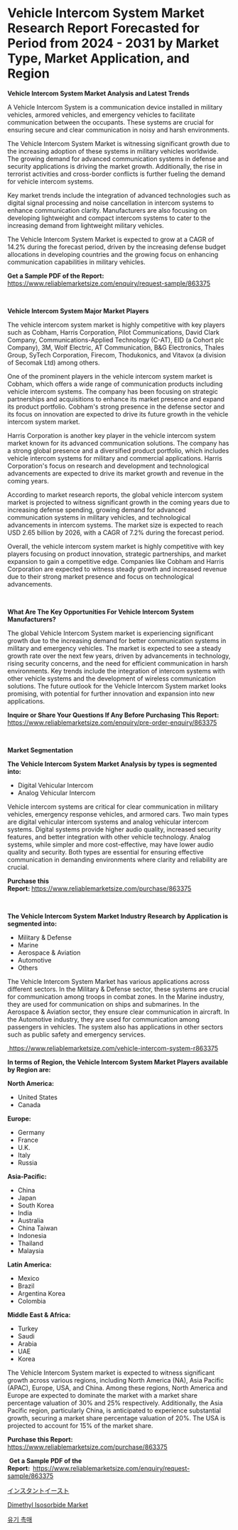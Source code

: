 <p><h1>Vehicle Intercom System Market Research Report Forecasted for Period from 2024 -  2031 by Market Type, Market Application, and Region</h1></p><p><strong>Vehicle Intercom System Market Analysis and Latest Trends</strong></p>
<p><p>A Vehicle Intercom System is a communication device installed in military vehicles, armored vehicles, and emergency vehicles to facilitate communication between the occupants. These systems are crucial for ensuring secure and clear communication in noisy and harsh environments.</p><p>The Vehicle Intercom System Market is witnessing significant growth due to the increasing adoption of these systems in military vehicles worldwide. The growing demand for advanced communication systems in defense and security applications is driving the market growth. Additionally, the rise in terrorist activities and cross-border conflicts is further fueling the demand for vehicle intercom systems.</p><p>Key market trends include the integration of advanced technologies such as digital signal processing and noise cancellation in intercom systems to enhance communication clarity. Manufacturers are also focusing on developing lightweight and compact intercom systems to cater to the increasing demand from lightweight military vehicles.</p><p>The Vehicle Intercom System Market is expected to grow at a CAGR of 14.2% during the forecast period, driven by the increasing defense budget allocations in developing countries and the growing focus on enhancing communication capabilities in military vehicles.</p></p>
<p><strong>Get a Sample PDF of the Report:&nbsp;</strong> <a href="https://www.reliablemarketsize.com/enquiry/request-sample/863375">https://www.reliablemarketsize.com/enquiry/request-sample/863375</a></p>
<p>&nbsp;</p>
<p><strong>Vehicle Intercom System Major Market Players</strong></p>
<p><p>The vehicle intercom system market is highly competitive with key players such as Cobham, Harris Corporation, Pilot Communications, David Clark Company, Communications-Applied Technology (C-AT), EID (a Cohort plc Company), 3M, Wolf Electric, AT Communication, B&G Electronics, Thales Group, SyTech Corporation, Firecom, Thodukonics, and Vitavox (a division of Secomak Ltd) among others.</p><p>One of the prominent players in the vehicle intercom system market is Cobham, which offers a wide range of communication products including vehicle intercom systems. The company has been focusing on strategic partnerships and acquisitions to enhance its market presence and expand its product portfolio. Cobham's strong presence in the defense sector and its focus on innovation are expected to drive its future growth in the vehicle intercom system market.</p><p>Harris Corporation is another key player in the vehicle intercom system market known for its advanced communication solutions. The company has a strong global presence and a diversified product portfolio, which includes vehicle intercom systems for military and commercial applications. Harris Corporation's focus on research and development and technological advancements are expected to drive its market growth and revenue in the coming years.</p><p>According to market research reports, the global vehicle intercom system market is projected to witness significant growth in the coming years due to increasing defense spending, growing demand for advanced communication systems in military vehicles, and technological advancements in intercom systems. The market size is expected to reach USD 2.65 billion by 2026, with a CAGR of 7.2% during the forecast period.</p><p>Overall, the vehicle intercom system market is highly competitive with key players focusing on product innovation, strategic partnerships, and market expansion to gain a competitive edge. Companies like Cobham and Harris Corporation are expected to witness steady growth and increased revenue due to their strong market presence and focus on technological advancements.</p></p>
<p>&nbsp;</p>
<p><strong>What Are The Key Opportunities For Vehicle Intercom System Manufacturers?</strong></p>
<p><p>The global Vehicle Intercom System market is experiencing significant growth due to the increasing demand for better communication systems in military and emergency vehicles. The market is expected to see a steady growth rate over the next few years, driven by advancements in technology, rising security concerns, and the need for efficient communication in harsh environments. Key trends include the integration of intercom systems with other vehicle systems and the development of wireless communication solutions. The future outlook for the Vehicle Intercom System market looks promising, with potential for further innovation and expansion into new applications.</p></p>
<p><strong>Inquire or Share Your Questions If Any Before Purchasing This Report:</strong> <a href="https://www.reliablemarketsize.com/enquiry/pre-order-enquiry/863375">https://www.reliablemarketsize.com/enquiry/pre-order-enquiry/863375</a></p>
<p>&nbsp;</p>
<p><strong>Market Segmentation</strong></p>
<p><strong>The Vehicle Intercom System Market Analysis by types is segmented into:</strong></p>
<p><ul><li>Digital Vehicular Intercom</li><li>Analog Vehicular Intercom</li></ul></p>
<p><p>Vehicle intercom systems are critical for clear communication in military vehicles, emergency response vehicles, and armored cars. Two main types are digital vehicular intercom systems and analog vehicular intercom systems. Digital systems provide higher audio quality, increased security features, and better integration with other vehicle technology. Analog systems, while simpler and more cost-effective, may have lower audio quality and security. Both types are essential for ensuring effective communication in demanding environments where clarity and reliability are crucial.</p></p>
<p><strong>Purchase this Report:&nbsp;</strong><a href="https://www.reliablemarketsize.com/purchase/863375">https://www.reliablemarketsize.com/purchase/863375</a></p>
<p>&nbsp;</p>
<p><strong>The Vehicle Intercom System Market Industry Research by Application is segmented into:</strong></p>
<p><ul><li>Military & Defense</li><li>Marine</li><li>Aerospace & Aviation</li><li>Automotive</li><li>Others</li></ul></p>
<p><p>The Vehicle Intercom System Market has various applications across different sectors. In the Military & Defense sector, these systems are crucial for communication among troops in combat zones. In the Marine industry, they are used for communication on ships and submarines. In the Aerospace & Aviation sector, they ensure clear communication in aircraft. In the Automotive industry, they are used for communication among passengers in vehicles. The system also has applications in other sectors such as public safety and emergency services.</p></p>
<p><a href="https://www.reliablemarketsize.com/vehicle-intercom-system-r863375">&nbsp;https://www.reliablemarketsize.com/vehicle-intercom-system-r863375</a></p>
<p><strong>In terms of Region, the Vehicle Intercom System Market Players available by Region are:</strong></p>
<p>
    <p> <strong> North America: </strong>
        <ul>
            <li>United States</li>
            <li>Canada</li>
        </ul>
        </p> 
    <p> <strong> Europe: </strong>
        <ul>
            <li>Germany</li>
            <li>France</li>
            <li>U.K.</li>
            <li>Italy</li>
            <li>Russia</li>
        </ul>
        </p> 
    <p> <strong> Asia-Pacific: </strong>
        <ul>
            <li>China</li>
            <li>Japan</li>
            <li>South Korea</li>
            <li>India</li>
            <li>Australia</li>
            <li>China Taiwan</li>
            <li>Indonesia</li>
            <li>Thailand</li>
            <li>Malaysia</li>
        </ul>
        </p> 
    <p> <strong> Latin America: </strong>
        <ul>
            <li>Mexico</li>
            <li>Brazil</li>
            <li>Argentina Korea</li>
            <li>Colombia</li>
        </ul>
        </p> 
    <p> <strong> Middle East & Africa: </strong>
        <ul>
            <li>Turkey</li>
            <li>Saudi</li>
            <li>Arabia</li>
            <li>UAE</li>
            <li>Korea</li>
        </ul>
    </p>
    </p>
<p><p>The Vehicle Intercom System market is expected to witness significant growth across various regions, including North America (NA), Asia Pacific (APAC), Europe, USA, and China. Among these regions, North America and Europe are expected to dominate the market with a market share percentage valuation of 30% and 25% respectively. Additionally, the Asia Pacific region, particularly China, is anticipated to experience substantial growth, securing a market share percentage valuation of 20%. The USA is projected to account for 15% of the market share.</p></p>
<p><strong>Purchase this Report: </strong><a href="https://www.reliablemarketsize.com/purchase/863375">https://www.reliablemarketsize.com/purchase/863375</a></p>
<p>&nbsp;<strong>Get a Sample PDF of the Report:&nbsp;&nbsp;</strong><a href="https://www.reliablemarketsize.com/enquiry/request-sample/863375">https://www.reliablemarketsize.com/enquiry/request-sample/863375</a></p>
<p><strong></strong></p>
<p><p><a href="https://github.com/avbqbctihcbe2/Market-Research-Report-List-3/blob/main/7132080571.md">インスタントイースト</a></p><p><a href="https://github.com/eugeneKim6262/Market-Research-Report-List-1/blob/main/dimethyl-isosorbide-market.md">Dimethyl Isosorbide Market</a></p><p><a href="https://github.com/hzumrdvas204296/Market-Research-Report-List-3/blob/main/47320114147.md">유기 촉매</a></p></p>